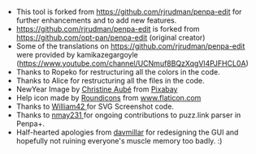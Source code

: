 * This tool is forked from https://github.com/rjrudman/penpa-edit for further enhancements and to add new features.
* https://github.com/rjrudman/penpa-edit is forked from https://github.com/opt-pan/penpa-edit (original creator)
* Some of the translations on https://github.com/rjrudman/penpa-edit were provided by kamikazegargoyle (https://www.youtube.com/channel/UCNmuf8BQzXqgVl4PJFHCL0A)
* Thanks to Ropeko for restructuring all the colors in the code.
* Thanks to Alice for restructuring all the files in the code.
* NewYear Image by <a href="https://pixabay.com/users/christy1-30666/?utm_source=link-attribution&amp;utm_medium=referral&amp;utm_campaign=image&amp;utm_content=102971">Christine Aubé</a> from <a href="https://pixabay.com/?utm_source=link-attribution&amp;utm_medium=referral&amp;utm_campaign=image&amp;utm_content=102971">Pixabay</a>
* Help icon made by <a href="https://www.flaticon.com/authors/roundicons" title="Roundicons">Roundicons</a> from <a href="https://www.flaticon.com/" title="Flaticon">www.flaticon.com</a>
* Thanks to <a href="https://github.com/william42"> William42 </a> for SVG Screenshot code.
* Thanks to <a href="https://github.com/nmay231"> nmay231 </a> for ongoing contributions to puzz.link parser in Penpa+.
* Half-hearted apologies from [davmillar](https://thegriddle.net) for redesigning the GUI and hopefully not ruining everyone's muscle memory too badly. :)
